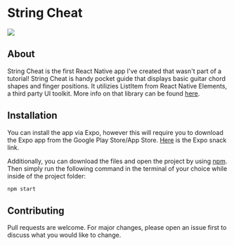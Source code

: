 # String Cheat 
<img src="https://gfycat.com/weepyfelinekangaroo"/>

## About 
String Cheat is the first React Native app I've created that wasn't part of a tutorial! String Cheat is handy pocket guide that displays basic guitar chord shapes and finger positions. It utilizies ListItem from React Native Elements, a third party UI toolkit. More info on that library can be found [here](https://react-native-elements.github.io/react-native-elements/). 

## Installation

You can install the app via Expo, however this will require you to download the Expo app from the Google Play Store/App Store. [Here](https://expo.io/@jovenjams/string-cheat) is the Expo snack link.

Additionally, you can download the files and open the project by using [npm](https://www.npmjs.com/get-npm). Then simply run the following command in the terminal of your choice while inside of the project folder:

```bash
npm start 
```

## Contributing
Pull requests are welcome. For major changes, please open an issue first to discuss what you would like to change.
